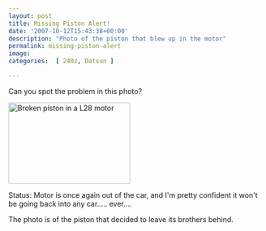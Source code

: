 ```yaml
---
layout: post
title: Missing Piston Alert!
date: '2007-10-12T15:43:38+00:00'
description: "Photo of the piston that blew up in the motor"
permalink: missing-piston-alert
image: 
categories:  [ 240z, Datsun ]

---
```

Can you spot the problem in this photo?

<a href="http://www.flickr.com/photos/chammond/1464171009/"><img height="160" alt="Broken piston in a L28 motor" width="240" src="http://farm2.static.flickr.com/1181/1464171009_5e23f11ac7_m.jpg" /></a> 

Status: Motor is once again out of the car, and I'm pretty confident it won't be going back into any car..... ever....

The photo is of the piston that decided to leave its brothers behind.

